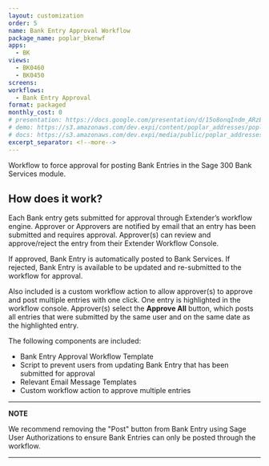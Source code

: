 ```yaml
---
layout: customization
order: 5
name: Bank Entry Approval Workflow
package_name: poplar_bkenwf
apps:
  - BK
views:
  - BK0460
  - BK0450
screens:
workflows:
  - Bank Entry Approval
format: packaged
monthly_cost: 0
# presentation: https://docs.google.com/presentation/d/15o8onqIndm_ARzEtfFufTsxpMcCM2YxC9wkvMXzwmrM/edit?usp=sharing
# demo: https://s3.amazonaws.com/dev.expi/content/poplar_addresses/poplar_addresses_demo.mp4
# docs: https://s3.amazonaws.com/dev.expi/media/public/poplar_addresses-0.0.9/docs/index.html
excerpt_separator: <!--more-->
---
```

Workflow to force approval for posting Bank Entries in the Sage 300 Bank
Services module.
<!--more-->

## How does it work?
Each Bank entry gets submitted for approval through Extender’s
workflow engine. Approver or Approvers are notified by email that
an entry has been submitted and requires approval.  Approver(s) can review and
approve/reject the entry from their Extender Workflow Console.

If approved, Bank Entry is automatically posted to Bank Services.
If rejected, Bank Entry is available to be updated and re-submitted to the
workflow for approval.

Also included is a custom workflow action to allow approver(s) to approve and
post multiple entries with one click. One entry is highlighted in the workflow
console. Approver(s) select the **Approve All** button, which
posts all entries that were submitted by the same user and on the same date as
the highlighted entry.

The following components are included:

- Bank Entry Approval Workflow Template
- Script to prevent users from updating Bank Entry that has been submitted for
  approval
- Relevant Email Message Templates
- Custom workflow action to approve multiple entries

---
**NOTE**

We recommend removing the "Post" button from Bank Entry using Sage
User Authorizations to ensure Bank Entries can only be posted through the
workflow.

---

